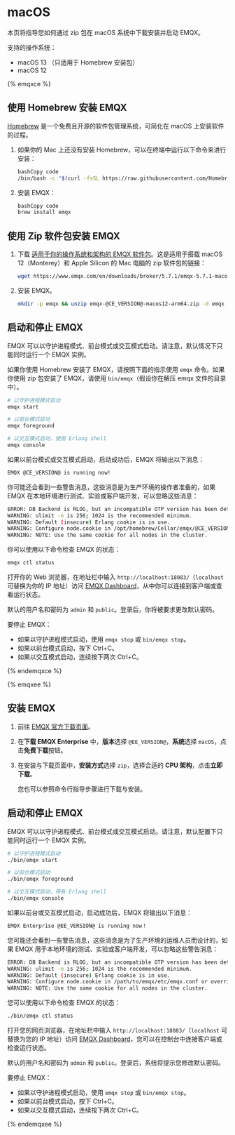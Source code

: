 # macOS

本页将指导您如何通过 zip 包在 macOS 系统中下载安装并启动 EMQX。

支持的操作系统：

- macOS 13 （只适用于 Homebrew 安装包）
- macOS 12

{% emqxce %}

## 使用 Homebrew 安装 EMQX

[Homebrew](https://brew.sh/) 是一个免费且开源的软件包管理系统，可简化在 macOS 上安装软件的过程。

1. 如果你的 Mac 上还没有安装 Homebrew，可以在终端中运行以下命令来进行安装：

   ```bash
   bashCopy code
   /bin/bash -c "$(curl -fsSL https://raw.githubusercontent.com/Homebrew/install/HEAD/install.sh)"
   ```

2. 安装 EMQX：

   ```bash
   bashCopy code
   brew install emqx
   ```

## 使用 Zip 软件包安装 EMQX

1. 下载 [适用于你的操作系统和架构的 EMQX 软件包](https://www.emqx.io/downloads?os=macOS)。这是适用于搭载 macOS 12（Monterey）和 Apple Silicon 的 Mac 电脑的 zip 软件包的链接：

   ```bash
   wget https://www.emqx.com/en/downloads/broker/5.7.1/emqx-5.7.1-macos14-arm64.zip
   ```

2. 安装 EMQX。

   ```bash
   mkdir -p emqx && unzip emqx-@CE_VERSION@-macos12-arm64.zip -d emqx
   ```

## 启动和停止 EMQX

EMQX 可以以守护进程模式、前台模式或交互模式启动。请注意，默认情况下只能同时运行一个 EMQX 实例。

如果你使用 Homebrew 安装了 EMQX，请按照下面的指示使用 `emqx` 命令。如果你使用 zip 包安装了 EMQX，请使用 `bin/emqx`（假设你在解压 emqx 文件的目录中）。

```bash
# 以守护进程模式启动
emqx start

# 以前台模式启动
emqx foreground

# 以交互模式启动，使用 Erlang shell
emqx console
```

如果以前台模式或交互模式启动，启动成功后，EMQX 将输出以下消息：

```bash
EMQX @CE_VERSION@ is running now!
```

你可能还会看到一些警告消息，这些消息是为生产环境的操作者准备的，如果 EMQX 在本地环境进行测试、实验或客户端开发，可以忽略这些消息：

```bash
ERROR: DB Backend is RLOG, but an incompatible OTP version has been detected. Falling back to using Mnesia DB backend.
WARNING: ulimit -n is 256; 1024 is the recommended minimum.
WARNING: Default (insecure) Erlang cookie is in use.
WARNING: Configure node.cookie in /opt/homebrew/Cellar/emqx/@CE_VERSION@/etc/emqx.conf or override from environment variable EMQX_NODE__COOKIE
WARNING: NOTE: Use the same cookie for all nodes in the cluster.
```

你可以使用以下命令检查 EMQX 的状态：

```bash
emqx ctl status
```

打开你的 Web 浏览器，在地址栏中输入 `http://localhost:18083/`（`localhost` 可替换为你的 IP 地址）访问 [EMQX Dashboard](../dashboard/introduction.md)，从中你可以连接到客户端或查看运行状态。

默认的用户名和密码为 `admin` 和 `public`。登录后，你将被要求更改默认密码。

要停止 EMQX：

- 如果以守护进程模式启动，使用 `emqx stop` 或 `bin/emqx stop`。
- 如果以前台模式启动，按下 Ctrl+C。
- 如果以交互模式启动，连续按下两次 Ctrl+C。

{% endemqxce %}

{% emqxee %}

## 安装 EMQX

1. 前往 [EMQX 官方下载页面](https://www.emqx.com/zh/try?product=enterprise&currentVersion=@EE_VERSION@&currentOS=macOS=currentOS=macOS12&utm_source=docs.emqx.com&utm_medium=referral&utm_campaign=enterprise-docs-install-to-try-enterprise)。

2. 在**下载 EMQX Enterprise** 中，**版本**选择 `@EE_VERSION@`，**系统**选择 `macOS`，点击**免费下载**按钮。

3. 在安装与下载页面中，**安装方式**选择 `zip`，选择合适的 **CPU 架构**，点击**立即下载**。

   您也可以参照命令行指导步骤进行下载与安装。

## 启动和停止 EMQX

EMQX 可以以守护进程模式、前台模式或交互模式启动。请注意，默认配置下只能同时运行一个 EMQX 实例。

```bash
# 以守护进程模式启动
./bin/emqx start

# 以前台模式启动
./bin/emqx foreground

# 以交互模式启动，带有 Erlang shell
./bin/emqx console
```

如果以前台或交互模式启动，启动成功后，EMQX 将输出以下消息：

```bash
EMQX Enterprise @EE_VERSION@ is running now！
```

您可能还会看到一些警告消息，这些消息是为了生产环境的运维人员而设计的，如果 EMQX 用于本地环境的测试、实验或客户端开发，可以忽略这些警告消息：

```bash
ERROR: DB Backend is RLOG, but an incompatible OTP version has been detected. Falling back to using Mnesia DB backend.
WARNING: ulimit -n is 256; 1024 is the recommended minimum.
WARNING: Default (insecure) Erlang cookie is in use.
WARNING: Configure node.cookie in /path/to/emqx/etc/emqx.conf or override from environment variable EMQX_NODE__COOKIE
WARNING: NOTE: Use the same cookie for all nodes in the cluster.
```

您可以使用以下命令检查 EMQX 的状态：

```bash
./bin/emqx ctl status
```

打开您的网页浏览器，在地址栏中输入 `http://localhost:18083/`（`localhost` 可替换为您的 IP 地址）访问 [EMQX Dashboard](../dashboard/introduction.md)，您可以在控制台中连接客户端或检查运行状态。

默认的用户名和密码为 `admin` 和 `public`。登录后，系统将提示您修改默认密码。

要停止 EMQX：

- 如果以守护进程模式启动，使用 `emqx stop` 或 `bin/emqx stop`。
- 如果以前台模式启动，按下 Ctrl+C。
- 如果以交互模式启动，连续按下两次 Ctrl+C。

{% endemqxee %}

